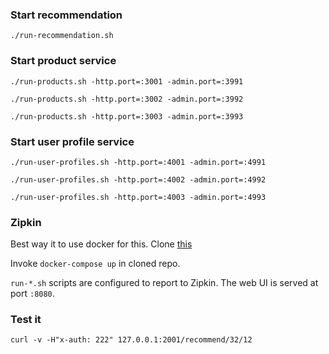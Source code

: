 
### Start recommendation
`./run-recommendation.sh`

### Start product service
`./run-products.sh -http.port=:3001 -admin.port=:3991`

`./run-products.sh -http.port=:3002 -admin.port=:3992`

`./run-products.sh -http.port=:3003 -admin.port=:3993`

### Start user profile service

`./run-user-profiles.sh -http.port=:4001 -admin.port=:4991`

`./run-user-profiles.sh -http.port=:4002 -admin.port=:4992`

`./run-user-profiles.sh -http.port=:4003 -admin.port=:4993`


### Zipkin

Best way it to use docker for this.
Clone [this](https://github.com/openzipkin/docker-zipkin.git)

Invoke `docker-compose up` in cloned repo.

`run-*.sh` scripts are configured to report to Zipkin.
The web UI is served at port `:8080`.


### Test it
`curl -v -H"x-auth: 222" 127.0.0.1:2001/recommend/32/12`



